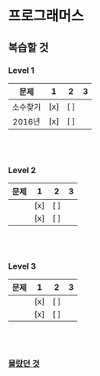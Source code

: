# 프로그래머스

## 복습할 것

### Level 1 
|문제|1|2|3|  
|:---:|:---:|:---:|---|
|소수찾기|[x] |[ ]||
|2016년|[x] |[ ]||  

<br/><br/>

### Level 2 
|문제|1|2|3|  
|:---:|:---:|:---:|---|
||[x] |[ ]|
||[x] |[ ]|

<br/><br/>

### Level 3 
|문제|1|2|3|  
|:---:|:---:|:---:|---|
||[x] |[ ]|
||[x] |[ ]|

<br/><br/>

### <a href="https://github.com/Jiyong95/Codingtest/blob/main/md/README.md">몰랐던 것</a> 
